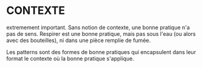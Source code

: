 # CONTEXTE

extremement important. Sans notion de contexte, une bonne pratique n'a pas de sens. Respirer est une bonne pratique, mais pas sous l'eau (ou alors avec des bouteilles), ni dans une pièce remplie de fumée.

Les patterns sont des formes de bonne pratiques qui encapsulent dans leur format le contexte où la bonne pratique s'applique.
